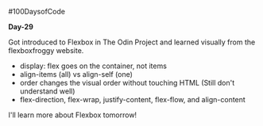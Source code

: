 #100DaysofCode 

**Day-29**

Got introduced to Flexbox in The Odin Project and learned visually from the flexboxfroggy website.

- display: flex goes on the container, not items
- align-items (all) vs align-self (one)
- order changes the visual order without touching HTML (Still don't understand well)
- flex-direction, flex-wrap, justify-content, flex-flow, and align-content

I'll learn more about Flexbox tomorrow!


